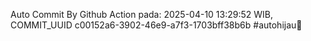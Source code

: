 Auto Commit By Github Action pada: 2025-04-10 13:29:52 WIB, COMMIT_UUID c00152a6-3902-46e9-a7f3-1703bff38b6b #autohijau🗿

